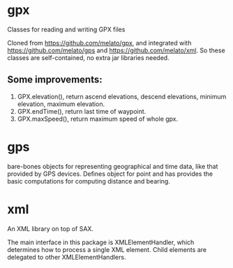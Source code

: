 # gpx
Classes for reading and writing GPX files

Cloned from https://github.com/melato/gpx, and integrated with https://github.com/melato/gps and https://github.com/melato/xml.
So these classes are self-contained, no extra jar libraries needed.

## Some improvements:
1. GPX.elevation(), return ascend elevations, descend elevations, minimum elevation, maximum elevation.
2. GPX.endTime(), return last time of waypoint.
3. GPX.maxSpeed(), return maximum speed of whole gpx.

# gps
bare-bones objects for representing geographical and time data, like that provided by GPS devices.
Defines object for point and has provides the basic computations
for computing distance and bearing.

# xml
An XML library on top of SAX.

The main interface in this package is XMLElementHandler, which determines how to process a single XML element.  Child elements are delegated to other XMLElementHandlers.


